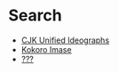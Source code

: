# Search
* [CJK Unified Ideographs](https://extendedmaster113.github.io/mana)
* [Kokoro Imase](https://extendedmaster113.github.io/kokoro)
* [???](https://extendedmaster113.github.io/4373)
